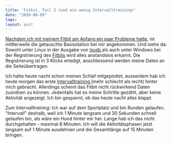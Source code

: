 ```yaml
---
title: 'Fitbit, Teil 2 (und ein wenig Intervalltraining)'
date: "2010-08-09"
tags: 
layout: post
---
```

<p><a href="http://blog.kopis.de/2010/06/17/erste-probleme-mit-dem-fitbit/">Nachdem ich mit meinem Fitbit am Anfang ein paar Probleme hatte</a>, ist mittlerweile die getauschte Basisstation bei mir angekommen. Und siehe da: Sowohl unter Linux in der Ausgabe von <a href="http://linuxmanpages.com/man8/lsusb.8.php">lsusb </a>als auch unter Windows bei der Registrierung des <a href="http://www.fitbit.com/">Fitbits</a> wird alles anstandslos erkannt. Die Registrierung ist in 3 Klicks erledigt, anschliessend werden meine Daten an die Seite&uuml;bertragen.</p>
<p>Ich hatte heute nacht schon meinen Schlaf mitgeplottet, ausserdem hab ich heute morgen das erste <a href="http://de.wikipedia.org/wiki/Intervalltraining">Intervalltraining </a>(mehr schlecht als recht) hinter mich gebracht. Allerdings scheint das Fitbit nicht r&uuml;ckwirkend Daten zuordnen zu k&ouml;nnen. Jedenfalls hat es meine Schritte gez&auml;hlt, aber keine Aktivit&auml;t angezeigt. Ich bin gespannt, ob das heute nacht alles klappt.</p>
<p>Zum <em>Intervalltraining</em>: Ich war auf dem Sportplatz und bin Runden gelaufen. "<em>Intervall</em>" deshalb, weil ich 1 Minute langsam und 30 Sekunden schnell gelaufen bin, als w&auml;re ein Hund hinter mir her. Lange hab ich das nicht durchgehalten - maximal 8 Minuten. Ich will die Aktivit&auml;tsphasen jetzt langsam auf 1 Minute ausdehnen und die Gesamtl&auml;nge auf 15 Minuten bringen.</p>
